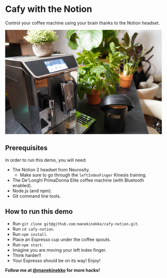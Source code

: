 # Cafy with the Notion

Control your coffee machine using your brain thanks to the Notion headset.

<p align="center">
    <img src="./docs/cafy-notion.jpg"/>
</p>

## Prerequisites

In order to run this demo, you will need:

- The Notion 2 headset from Neurosity.
  - Make sure to go through the `leftIndexFinger` Kinesis training.
- The De'Longhi PrimaDonna Elite coffee machine (with Bluetooth enabled).
- Node.js (and npm).
- Git command line tools.

## How to run this demo

- Run `git clone git@github.com:manekinekko/cafy-notion.git`.
- Run `cd cafy-notion`.
- Run `npm install`.
- Place an Espresso cup under the coffee spouts.
- Run `npm start`.
- Imagine you are moving your left index finger.
- Think harder!!
- Your Espresso should be on its way! Enjoy!


**Follow me at [@manekinekko](https://twitter.com/manekinekko) for more hacks!**